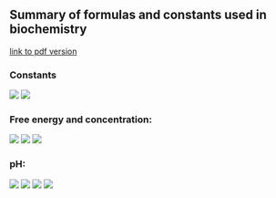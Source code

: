 ## Summary of formulas and constants used in biochemistry

[link to pdf version](https://github.com/harmsm/biochem-formulas/raw/main/formula.pdf)

### Constants

<img src="https://render.githubusercontent.com/render/math?math=R=0.008314\ kJ\cdot mol^{-1}\cdot K^{-1}">
<img src="https://render.githubusercontent.com/render/math?math=T\ in\ K=T\ in\ ^{\circ}C+273.15">

### Free energy and concentration:

<img src="https://render.githubusercontent.com/render/math?math=aA+bB\rightleftarrows cC+dD">
<img src="https://render.githubusercontent.com/render/math?math=\Delta G^{\circ\prime}=-RTln\left(K_{eq}\right)=-RTln\left(\frac{[A]_{eq}^{a}[B]_{eq}^{b}}{[C]_{eq}^{c}[D]_{eq}^{d}}\right)">
<img src="https://render.githubusercontent.com/render/math?math=\Delta G=\Delta G^{\circ\prime}+RTln\left(\frac{[A]^{a}[B]^{b}}{[C]^{c}[D]^{d}}\right)">

### pH:

<img src="https://render.githubusercontent.com/render/math?math=M\cdot H\stackrel{K_{a}}{\rightleftarrows}M+H^{+}">
<img src="https://render.githubusercontent.com/render/math?math=K_{a}=\frac{[M][H^{+}]}{[M\cdot H]}">
<img src="https://render.githubusercontent.com/render/math?math=pH=-log_{10}\left([H^{+}]\right);\ pK_{a}=-log_{10}\left(K_{a}\right)">
<img src="https://render.githubusercontent.com/render/math?math=\theta=\frac{[M\cdot H]}{[M]+[M\cdot H]}=\frac{1}{1+K_{a}/[H^{+}]}=\frac{1}{1+10^{\left(pH-pK_{a}\right)}}">



